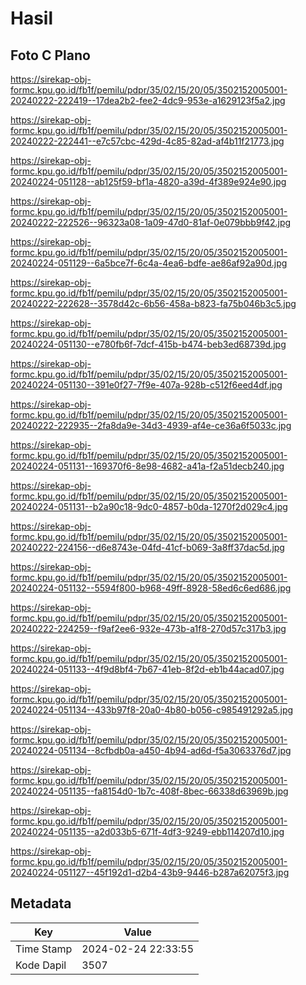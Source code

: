 # Hasil

## Foto C Plano

https://sirekap-obj-formc.kpu.go.id/fb1f/pemilu/pdpr/35/02/15/20/05/3502152005001-20240222-222419--17dea2b2-fee2-4dc9-953e-a1629123f5a2.jpg

https://sirekap-obj-formc.kpu.go.id/fb1f/pemilu/pdpr/35/02/15/20/05/3502152005001-20240222-222441--e7c57cbc-429d-4c85-82ad-af4b11f21773.jpg

https://sirekap-obj-formc.kpu.go.id/fb1f/pemilu/pdpr/35/02/15/20/05/3502152005001-20240224-051128--ab125f59-bf1a-4820-a39d-4f389e924e90.jpg

https://sirekap-obj-formc.kpu.go.id/fb1f/pemilu/pdpr/35/02/15/20/05/3502152005001-20240222-222526--96323a08-1a09-47d0-81af-0e079bbb9f42.jpg

https://sirekap-obj-formc.kpu.go.id/fb1f/pemilu/pdpr/35/02/15/20/05/3502152005001-20240224-051129--6a5bce7f-6c4a-4ea6-bdfe-ae86af92a90d.jpg

https://sirekap-obj-formc.kpu.go.id/fb1f/pemilu/pdpr/35/02/15/20/05/3502152005001-20240222-222628--3578d42c-6b56-458a-b823-fa75b046b3c5.jpg

https://sirekap-obj-formc.kpu.go.id/fb1f/pemilu/pdpr/35/02/15/20/05/3502152005001-20240224-051130--e780fb6f-7dcf-415b-b474-beb3ed68739d.jpg

https://sirekap-obj-formc.kpu.go.id/fb1f/pemilu/pdpr/35/02/15/20/05/3502152005001-20240224-051130--391e0f27-7f9e-407a-928b-c512f6eed4df.jpg

https://sirekap-obj-formc.kpu.go.id/fb1f/pemilu/pdpr/35/02/15/20/05/3502152005001-20240222-222935--2fa8da9e-34d3-4939-af4e-ce36a6f5033c.jpg

https://sirekap-obj-formc.kpu.go.id/fb1f/pemilu/pdpr/35/02/15/20/05/3502152005001-20240224-051131--169370f6-8e98-4682-a41a-f2a51decb240.jpg

https://sirekap-obj-formc.kpu.go.id/fb1f/pemilu/pdpr/35/02/15/20/05/3502152005001-20240224-051131--b2a90c18-9dc0-4857-b0da-1270f2d029c4.jpg

https://sirekap-obj-formc.kpu.go.id/fb1f/pemilu/pdpr/35/02/15/20/05/3502152005001-20240222-224156--d6e8743e-04fd-41cf-b069-3a8ff37dac5d.jpg

https://sirekap-obj-formc.kpu.go.id/fb1f/pemilu/pdpr/35/02/15/20/05/3502152005001-20240224-051132--5594f800-b968-49ff-8928-58ed6c6ed686.jpg

https://sirekap-obj-formc.kpu.go.id/fb1f/pemilu/pdpr/35/02/15/20/05/3502152005001-20240222-224259--f9af2ee6-932e-473b-a1f8-270d57c317b3.jpg

https://sirekap-obj-formc.kpu.go.id/fb1f/pemilu/pdpr/35/02/15/20/05/3502152005001-20240224-051133--4f9d8bf4-7b67-41eb-8f2d-eb1b44acad07.jpg

https://sirekap-obj-formc.kpu.go.id/fb1f/pemilu/pdpr/35/02/15/20/05/3502152005001-20240224-051134--433b97f8-20a0-4b80-b056-c985491292a5.jpg

https://sirekap-obj-formc.kpu.go.id/fb1f/pemilu/pdpr/35/02/15/20/05/3502152005001-20240224-051134--8cfbdb0a-a450-4b94-ad6d-f5a3063376d7.jpg

https://sirekap-obj-formc.kpu.go.id/fb1f/pemilu/pdpr/35/02/15/20/05/3502152005001-20240224-051135--fa8154d0-1b7c-408f-8bec-66338d63969b.jpg

https://sirekap-obj-formc.kpu.go.id/fb1f/pemilu/pdpr/35/02/15/20/05/3502152005001-20240224-051135--a2d033b5-671f-4df3-9249-ebb114207d10.jpg

https://sirekap-obj-formc.kpu.go.id/fb1f/pemilu/pdpr/35/02/15/20/05/3502152005001-20240224-051127--45f192d1-d2b4-43b9-9446-b287a62075f3.jpg


## Metadata

| Key        | Value               |
| ---------- | ------------------- |
| Time Stamp | 2024-02-24 22:33:55 |
| Kode Dapil | 3507                |



